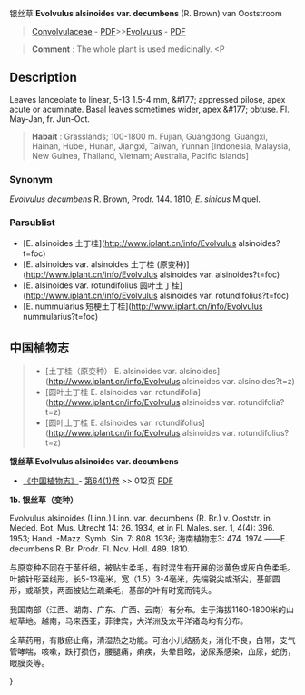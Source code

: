 银丝草 **Evolvulus alsinoides var. decumbens** (R. Brown) van Ooststroom

> [Convolvulaceae](http://www.iplant.cn/info/Convolvulaceae?t=foc) - [PDF](http://www.iplant.cn/foc/pdf/Convolvulaceae.pdf)>>[Evolvulus](http://www.iplant.cn/info/Evolvulus?t=foc) - [PDF](http://www.iplant.cn/foc/pdf/Evolvulus.pdf)

> **Comment** : 
> The whole plant is used medicinally. <P

## Description

Leaves lanceolate to linear, 5-13 1.5-4 mm, &amp;#177; appressed pilose, apex acute or acuminate. Basal leaves sometimes wider, apex &amp;#177; obtuse. Fl. May-Jan, fr. Jun-Oct.

> **Habait** : 
> Grasslands; 100-1800 m. Fujian, Guangdong, Guangxi, Hainan, Hubei, Hunan, Jiangxi, Taiwan, Yunnan [Indonesia, Malaysia, New Guinea, Thailand, Vietnam; Australia, Pacific Islands]

### Synonym
*Evolvulus decumbens* R. Brown, Prodr. 144. 1810; *E. sinicus* Miquel.

### Parsublist

* [E.  alsinoides  土丁桂](http://www.iplant.cn/info/Evolvulus alsinoides?t=foc)
* [E.  alsinoides var. alsinoides  土丁桂 (原变种)](http://www.iplant.cn/info/Evolvulus alsinoides var. alsinoides?t=foc)
* [E.  alsinoides var. rotundifolius  圆叶土丁桂](http://www.iplant.cn/info/Evolvulus alsinoides var. rotundifolius?t=foc)
* [E.  nummularius  短梗土丁桂](http://www.iplant.cn/info/Evolvulus nummularius?t=foc)

## 中国植物志

> * [土丁桂（原变种）  E.  alsinoides var. alsinoides](http://www.iplant.cn/info/Evolvulus alsinoides var. alsinoides?t=z)
> * [圆叶土丁桂  E.  alsinoides var. rotundifolia](http://www.iplant.cn/info/Evolvulus alsinoides var. rotundifolia?t=z)
> * [圆叶土丁桂  E.  alsinoides var. rotundifolius](http://www.iplant.cn/info/Evolvulus alsinoides var. rotundifolius?t=z)

**银丝草 Evolvulus alsinoides var. decumbens**

* [《中国植物志》](http://www.iplant.cn/frps)- [第64(1)卷](http://www.iplant.cn/frps/vol/64(1)) >> 012页 [PDF](http://www.iplant.cn/frps/pdf/64(1)/012a.pdf)

**1b. 银丝草（变种）**

Evolvulus alsinoides (Linn.) Linn. var. decumbens (R. Br.) v. Ooststr. in Meded. Bot. Mus. Utrecht 14: 26. 1934, et in Fl. Males. ser. 1, 4(4): 396. 1953; Hand. -Mazz. Symb. Sin. 7: 808. 1936; 海南植物志3: 474. 1974.——E. decumbens R. Br. Prodr. Fl. Nov. Holl. 489. 1810.

与原变种不同在于茎纤细，被贴生柔毛，有时混生有开展的淡黄色或灰白色柔毛。叶披针形至线形，长5-13毫米，宽（1.5）3-4毫米，先端锐尖或渐尖，基部圆形，或渐狭，两面被贴生疏柔毛，基部的叶有时宽而钝头。

我国南部（江西、湖南、广东、广西、云南）有分布。生于海拔1160-1800米的山坡草地。越南，马来西亚，菲律宾，大洋洲及太平洋诸岛均有分布。

全草药用，有散瘀止痛，清湿热之功能。可治小儿结肠炎，消化不良，白带，支气管哮喘，咳嗽，跌打损伤，腰腿痛，痢疾，头晕目眩，泌尿系感染，血尿，蛇伤，眼膜炎等。

}